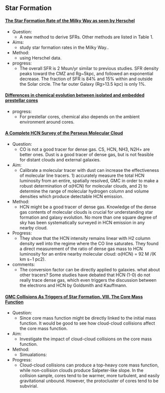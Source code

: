 ## Star Formation

#### [The Star Formation Rate of the Milky Way as seen by Herschel](https://arxiv.org/abs/2211.05573)
- Question: 
	- A new method to derive SFRs. Other methods are listed in Table 1.
- Aims: 
	- study star formation rates in the Milky Way..
- Method:
	- using Herschel data.
- progress: 
	- The overall SFR is 2 Msun/yr similar to previous studies. SFR density peaks toward the CMZ and Rg~5kpc, and followed an exponential decrease. The fraction of SFR is 84% and 15% within and outside the Solar circle. The far outer Galaxy (Rg>13.5 kpc) is only 1%. 


#### [Differences in chemical evolution between isolated and embedded prestellar cores](https://arxiv.org/abs/2211.12529)
- progress:
	- For prestellar cores, chemical also depends on the ambient environment around cores.


#### [A Complete HCN Survey of the Perseus Molecular Cloud](https://arxiv.org/abs/2301.07623)
- Question:
  - CO is not a good tracer for dense gas. CS, HCN, NH3, N2H+ are better ones. Dust is a good tracer of dense gas, but is not feasible for distant clouds and external galaxies.
- Aim:
  -  Calibrate a molecular tracer with dust can increase the effectiveness of molecular line tracers. 1) accurately measure the total HCN luminosity from an entire, spatially resolved, GMC in order to make a robust determination of α(HCN) for molecular clouds, and 2) to determine the range of molecular hydrogen column and volume densities which produce detectable HCN emission. 
- Method:
  - HCN might be a good tracer of dense gas. Knowledge of the dense gas contents of molecular clouds is crucial for understanding star formation and galaxy evolution. No more than one square degree of sky has been systematically surveyed in HCN emission in any nearby cloud.
- Progress:
  - They show that the HCN intensity remains linear with H2 column density well into the regime where the CO line saturates. They found a direct measurement of the ratio of dense gas mass to HCN luminosity for an entire nearby molecular cloud: α(HCN) = 92 M /(K km s−1 pc2).
- comments:
  - The conversion factor can be directly applied to galaxies. what about other tracers? Some studies have debated that HCN (1-0) do not really trace dense gas, which even triggers the discussion between the electrons and HCN by Goldsmith and Kauffmann.


#### [GMC Collisions As Triggers of Star Formation. VIII. The Core Mass Function](https://arxiv.org/abs/2301.10657)
- Question:
  - Since core mass function might be directly linked to the initial mass function. It would be good to see how cloud-cloud collisions affect the core mass function.
- Aim:
  - Investigate the impact of cloud-cloud collisions on the core mass function.
- Method:
  - Simualations:
- Progress:
  - Cloud-cloud collisions can produce a top-heavy core mass function, while non-collision clouds produce Salpeter-like slope. In the collision sample, cores tend to be warmer, more turbulent, and easily gravitational unbound. However, the protocluster of cores tend to be subvirial. 